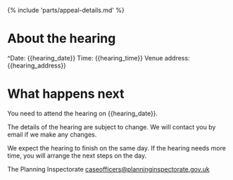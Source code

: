 
{% include 'parts/appeal-details.md' %}

# About the hearing

^Date: {{hearing_date}}
Time: {{hearing_time}}
Venue address: {{hearing_address}}

# What happens next

You need to attend the hearing on {{hearing_date}}.

The details of the hearing are subject to change. We will contact you by email if we make any changes.

We expect the hearing to finish on the same day. If the hearing needs more time, you will arrange the next steps on the day.

The Planning Inspectorate
caseofficers@planninginspectorate.gov.uk
